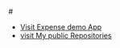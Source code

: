 #<ul>
  <li>  <a href="https://ephrinaw.github.io/expense-demo/">Visit Expense demo App</a></li>
 
<li> <a href="https://github.com/ephrinaw?tab=repositories&q=&type=public&language=&sort="> visit My public Repositories</a> </li>
</ul>
